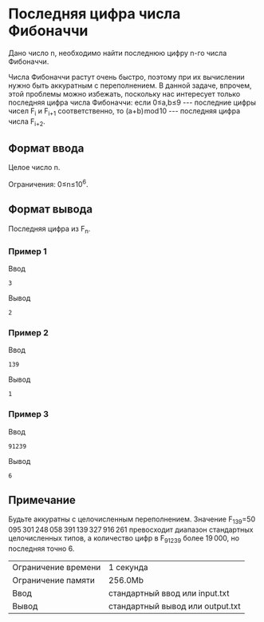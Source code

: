 # Последняя цифра числа Фибоначчи

Дано число n, необходимо найти последнюю цифру n\-го числа Фибоначчи.

Числа Фибоначчи растут очень быстро, поэтому при их вычислении нужно быть аккуратным с переполнением. В данной задаче, впрочем, этой проблемы можно избежать, поскольку нас интересует только последняя цифра числа Фибоначчи: если 0≤a,b≤9 --- последние цифры чисел F<sub>i</sub> и F<sub>i+1</sub>​ соответственно, то (a+b) mod 10 --- последняя цифра числа F<sub>i+2</sub>​.

## Формат ввода

Целое число n.

Ограничения: 0≤n≤10<sup>6</sup>.

## Формат вывода

Последняя цифра из F<sub>n</sub>.

### Пример 1

Ввод

    3
    

Вывод

    2
    

### Пример 2

Ввод

    139
    

Вывод

    1
    

### Пример 3

Ввод

    91239
    

Вывод

    6
    

## Примечание

Будьте аккуратны с целочисленным переполнением. Значение F<sub>139</sub>\=50 095 301 248 058 391 139 327 916 261 превосходит диапазон стандартных целочисленных типов, а количество цифр в F<sub>91239</sub> более 19 000, но последняя точно 6.

<table>
 <tr class="time-limit">
    <td class="property-title">Ограничение времени</td>
    <td>1&nbsp;секунда</td>
 </tr>
 <tr class="memory-limit">
    <td class="property-title">Ограничение памяти</td>
    <td>256.0Mb</td>
 </tr>
 <tr class="input-file">
    <td class="property-title">Ввод</td>
    <td colspan="1">стандартный ввод или input.txt</td>
 </tr>
 <tr class="output-file">
    <td class="property-title">Вывод</td>
    <td colspan="1">стандартный вывод или output.txt</td>
 </tr>
</table>
